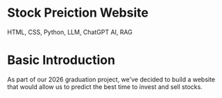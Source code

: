 # Stock Preiction Website
HTML, CSS, Python, LLM, ChatGPT AI, RAG
# Basic Introduction
As part of our 2026 graduation project, we've decided to build a website that would allow us to predict the best time to invest and sell stocks.
